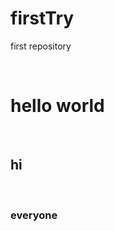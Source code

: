 # firstTry
first repository 
<!DOCTYPE html>
<html>
  <h1>hello world</h1>
  <h2>hi</h2>
  <h3>everyone</h3>
</html>
